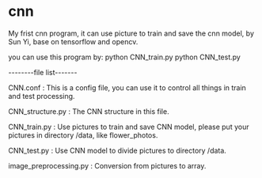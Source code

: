 # cnn
My frist cnn program, it can use picture to train and save the cnn model, by Sun Yi, base on tensorflow and opencv. 

you can use this program by:
python CNN_train.py
python CNN_test.py

--------file list-------

CNN.conf               : This is a config file, you can use it to control all things in train and test processing.

CNN_structure.py       : The CNN structure in this file.

CNN_train.py           : Use pictures to train and save CNN model, please put your pictures in directory /data, like flower_photos.

CNN_test.py            : Use CNN model to divide pictures to directory /data.

image_preprocessing.py : Conversion from pictures to array.
